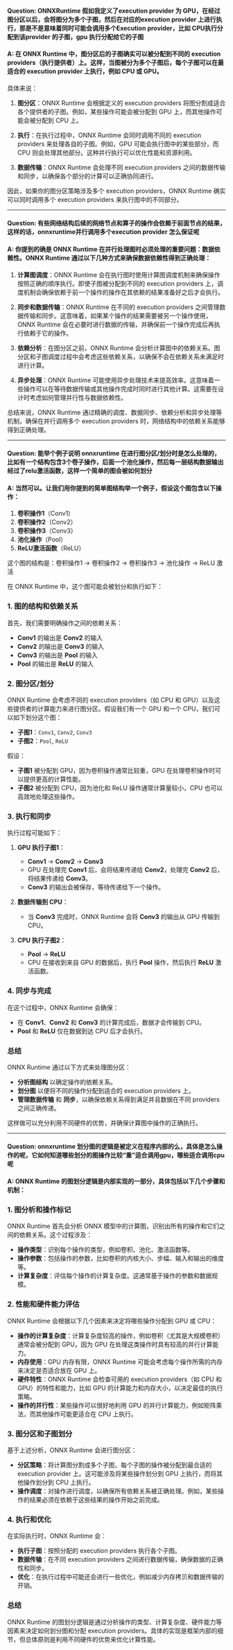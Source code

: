 #### Question: ONNXRuntime 假如我定义了execution provider 为 GPU，在经过图分区以后，会将图分为多个子图，然后在对应的execution provider 上进行执行，那是不是意味着同时可能会调用多个Execution provider，比如 CPU执行分配到该provider 的子图，gpu 执行分配给它的子图

#### A: 在 ONNX Runtime 中，图分区后的子图确实可以被分配到不同的 execution providers（执行提供者）上。这样，当图被分为多个子图后，每个子图可以在最适合的 execution provider 上执行，例如 CPU 或 GPU。 

具体来说：

1. **图分区**：ONNX Runtime 会根据定义的 execution providers 将图分割成适合各个提供者的子图。例如，某些操作可能会被分配到 GPU 上，而其他操作可能会被分配到 CPU 上。

2. **执行**：在执行过程中，ONNX Runtime 会同时调用不同的 execution providers 来处理各自的子图。例如，GPU 可能会执行图中的某些部分，而 CPU 则会处理其他部分。这种并行执行可以优化性能和资源利用。

3. **数据传输**：ONNX Runtime 会处理不同 execution providers 之间的数据传输和同步，以确保各个部分的计算可以正确协同进行。

因此，如果你的图分区策略涉及多个 execution providers，ONNX Runtime 确实可以同时调用多个 execution providers 来执行图中的不同部分。

---

#### Question: 有些网络结构后续的网络节点和算子的操作会依赖于前面节点的结果，这样的话，onnxruntime并行调用多个execution provider 怎么保证呢

#### A: 你提到的确是 ONNX Runtime 在并行处理图时必须处理的重要问题：数据依赖性。ONNX Runtime 通过以下几种方式来确保数据依赖性得到正确处理：

1. **计算图调度**：ONNX Runtime 会在执行图时使用计算图调度机制来确保操作按照正确的顺序执行。即使子图被分配到不同的 execution providers 上，调度机制会确保依赖于前一个操作的操作在其依赖的结果准备好之后才会执行。

2. **同步和数据传输**：ONNX Runtime 在不同的 execution providers 之间管理数据传输和同步。这意味着，如果某个操作的结果需要被另一个操作使用，ONNX Runtime 会在必要时进行数据的传输，并确保前一个操作完成后再执行依赖于它的操作。

3. **依赖分析**：在图分区之前，ONNX Runtime 会分析计算图中的依赖关系。图分区和子图调度过程中会考虑这些依赖关系，以确保不会在依赖关系未满足时进行计算。

4. **异步处理**：ONNX Runtime 可能使用异步处理技术来提高效率。这意味着一些操作可以在等待数据传输或其他操作完成时同时进行其他计算。这需要在设计时考虑如何管理并行性与数据依赖性。

总结来说，ONNX Runtime 通过精确的调度、数据同步、依赖分析和异步处理等机制，确保在并行调用多个 execution providers 时，网络结构中的依赖关系能够得到正确处理。

---

#### Question: 能举个例子说明 onnxruntime 在进行图分区/划分时是怎么处理的，比如有一个结构包含3个卷子操作，后面一个池化操作，然后每一层结构数据输出经过了relu激活函数，这样一个简单的图会被如何划分

#### A: 当然可以。让我们用你提到的简单图结构举一个例子，假设这个图包含以下操作：

1. **卷积操作1**（Conv1）
2. **卷积操作2**（Conv2）
3. **卷积操作3**（Conv3）
4. **池化操作**（Pool）
5. **ReLU激活函数**（ReLU）

这个图的结构是：卷积操作1 → 卷积操作2 → 卷积操作3 → 池化操作 → ReLU 激活

在 ONNX Runtime 中，这个图可能会被划分和执行如下：

### 1. 图的结构和依赖关系

首先，我们需要明确操作之间的依赖关系：

- **Conv1** 的输出是 **Conv2** 的输入
- **Conv2** 的输出是 **Conv3** 的输入
- **Conv3** 的输出是 **Pool** 的输入
- **Pool** 的输出是 **ReLU** 的输入

### 2. 图分区/划分

ONNX Runtime 会考虑不同的 execution providers（如 CPU 和 GPU）以及这些提供者的计算能力来进行图分区。假设我们有一个 GPU 和一个 CPU，我们可以如下划分这个图：

- **子图1**：`Conv1`, `Conv2`, `Conv3`
- **子图2**：`Pool`, `ReLU`

假设：

- **子图1** 被分配到 GPU，因为卷积操作通常比较重，GPU 在处理卷积操作时可以提供更高的计算性能。
- **子图2** 被分配到 CPU，因为池化和 ReLU 操作通常计算量较小，CPU 也可以高效地处理这些操作。

### 3. 执行和同步

执行过程可能如下：

1. **GPU 执行子图1**：
   - **Conv1** → **Conv2** → **Conv3**
   - GPU 在处理完 **Conv1** 后，会将结果传递给 **Conv2**，处理完 **Conv2** 后，将结果传递给 **Conv3**。
   - **Conv3** 的输出会被保存，等待传递给下一个操作。

2. **数据传输到 CPU**：
   - 当 **Conv3** 完成时，ONNX Runtime 会将 **Conv3** 的输出从 GPU 传输到 CPU。

3. **CPU 执行子图2**：
   - **Pool** → **ReLU**
   - CPU 在接收到来自 GPU 的数据后，执行 **Pool** 操作，然后执行 **ReLU** 激活函数。

### 4. 同步与完成

在这个过程中，ONNX Runtime 会确保：

- 在 **Conv1**、**Conv2** 和 **Conv3** 的计算完成后，数据才会传输到 CPU。
- **Pool** 和 **ReLU** 仅在数据到达 CPU 后才会执行。

### 总结

ONNX Runtime 通过以下方式来处理图分区：

- **分析图结构** 以确定操作的依赖关系。
- **划分图** 以便将不同的操作分配到适合的 execution providers 上。
- **管理数据传输** 和 **同步**，以确保依赖关系得到满足并且数据在不同 providers 之间正确传递。

这样做可以充分利用不同硬件的优势，并确保计算图中操作的正确执行。

---

#### Question: onnxruntime 划分图的逻辑是被定义在程序内部的么，具体是怎么操作的呢，它如何知道哪些划分的图操作比较“重”适合调用gpu，哪些适合调用cpu呢

#### A: ONNX Runtime 的图划分逻辑是内部实现的一部分，具体包括以下几个步骤和机制：

### 1. **图分析和操作标记**

ONNX Runtime 首先会分析 ONNX 模型中的计算图，识别出所有的操作和它们之间的依赖关系。这个过程涉及：

- **操作类型**：识别每个操作的类型，例如卷积、池化、激活函数等。
- **操作参数**：包括操作的参数，比如卷积的内核大小、步幅、输入和输出的维度等。
- **计算复杂度**：评估每个操作的计算复杂度。这通常基于操作的参数和数据规模。

### 2. **性能和硬件能力评估**

ONNX Runtime 会根据以下几个因素来决定将哪些操作分配到 GPU 或 CPU：

- **操作的计算复杂度**：计算复杂度较高的操作，例如卷积（尤其是大规模卷积）通常会被分配到 GPU，因为 GPU 在处理这类操作时具有较高的并行计算能力。
- **内存使用**：GPU 内存有限，ONNX Runtime 可能会考虑每个操作所需的内存来决定是否适合放在 GPU 上。
- **硬件特性**：ONNX Runtime 会检查可用的 execution providers（如 CPU 和 GPU）的特性和能力，比如 GPU 的计算能力和内存大小，以决定最佳的执行策略。
- **操作的并行性**：某些操作可以很好地利用 GPU 的并行计算能力，例如矩阵乘法，而其他操作可能更适合在 CPU 上执行。

### 3. **图分区和子图划分**

基于上述分析，ONNX Runtime 会进行图分区：

- **分区策略**：将计算图分割成多个子图，每个子图的操作被分配到最合适的 execution provider 上。这可能涉及将某些操作划分到 GPU 上执行，而将其他操作划分到 CPU 上执行。
- **操作调度**：对操作进行调度，以确保所有依赖关系被正确处理。例如，某些操作的结果必须在依赖于这些结果的操作开始之前完成。

### 4. **执行和优化**

在实际执行时，ONNX Runtime 会：

- **执行子图**：按照分配的 execution providers 执行各个子图。
- **数据传输**：在不同 execution providers 之间进行数据传输，确保数据的正确性和同步。
- **优化**：在执行过程中可能还会进行一些优化，例如减少内存拷贝和数据传输的开销。

### 总结

ONNX Runtime 的图划分逻辑是通过分析操作的类型、计算复杂度、硬件能力等因素来决定如何划分图和分配 execution providers。具体的实现是框架内部的细节，但总体原则是利用不同硬件的优势来优化计算性能。
